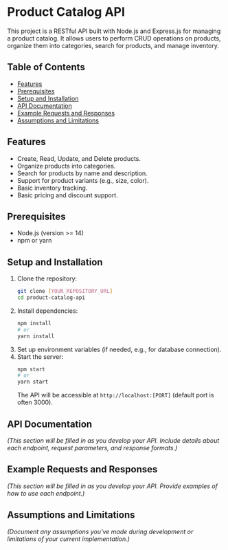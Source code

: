 # Product Catalog API

This project is a RESTful API built with Node.js and Express.js for managing a product catalog. It allows users to perform CRUD operations on products, organize them into categories, search for products, and manage inventory.

## Table of Contents

-   [Features](#features)
-   [Prerequisites](#prerequisites)
-   [Setup and Installation](#setup-and-installation)
-   [API Documentation](#api-documentation)
-   [Example Requests and Responses](#example-requests-and-responses)
-   [Assumptions and Limitations](#assumptions-and-limitations)

## Features

-   Create, Read, Update, and Delete products.
-   Organize products into categories.
-   Search for products by name and description.
-   Support for product variants (e.g., size, color).
-   Basic inventory tracking.
-   Basic pricing and discount support.

## Prerequisites

-   Node.js (version >= 14)
-   npm or yarn

## Setup and Installation

1.  Clone the repository:
    ```bash
    git clone [YOUR_REPOSITORY_URL]
    cd product-catalog-api
    ```
2.  Install dependencies:
    ```bash
    npm install
    # or
    yarn install
    ```
3.  Set up environment variables (if needed, e.g., for database connection).
4.  Start the server:
    ```bash
    npm start
    # or
    yarn start
    ```
    The API will be accessible at `http://localhost:[PORT]` (default port is often 3000).

## API Documentation

*(This section will be filled in as you develop your API. Include details about each endpoint, request parameters, and response formats.)*

## Example Requests and Responses

*(This section will be filled in as you develop your API. Provide examples of how to use each endpoint.)*

## Assumptions and Limitations

*(Document any assumptions you've made during development or limitations of your current implementation.)*
